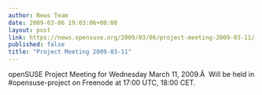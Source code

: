 ```yaml
---
author: News Team
date: 2009-03-06 19:03:06+00:00
layout: post
link: https://news.opensuse.org/2009/03/06/project-meeting-2009-03-11/
published: false
title: "Project Meeting 2009-03-11"
---
```

openSUSE Project Meeting for Wednesday March 11, 2009.Â  Will be held in #opensuse-project on Freenode at 17:00 UTC, 18:00 CET.		

